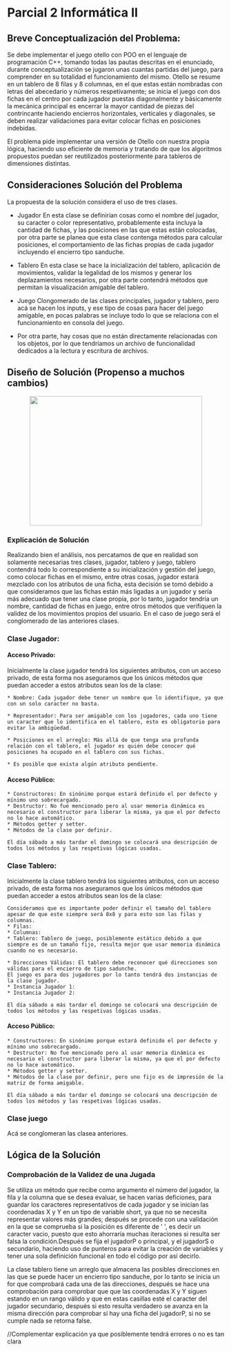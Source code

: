 # Parcial 2 Informática II

## Breve Conceptualización del Problema:

Se debe implementar el juego otello con POO en el lenguaje de programación C++, tomando todas las pautas descritas en el enunciado, durante conceptualización se jugaron unas cuantas partidas del juego, para comprender en su totalidad el funcionamiento del mismo. Otello se resume en un tablero de 8 filas y 8 columnas, en el que estas están nombradas con letras del abecedario y números respetivamente; se inicia el juego con dos fichas en el centro por cada jugador puestas diagonalmente y básicamente la mecánica principal es encerrar la mayor cantidad de piezas del contrincante haciendo encierros horizontales, verticales y diagonales, se deben realizar validaciones para evitar colocar fichas en posiciones indebidas.

El problema pide implementar una versión de Otello con nuestra propia lógica, haciendo uso eficiente de memoria y tratando de que los algoritmos propuestos puedan ser reutilizados posteriormente para tableros de dimensiones distintas.


## Consideraciones Solución del Problema

La propuesta de la solución considera el uso de tres clases.

* Jugador
En esta clase se definirían cosas como el nombre del jugador, su caracter o color representativo, probablemente esta incluya la cantidad de fichas, y las posiciones en las que estas están colocadas, por otra parte se planea que esta clase contenga métodos para calcular posiciones, el comportamiento de las fichas propias de cada jugador incluyendo el encierro tipo sanduche.

* Tablero
En esta clase se hace la inicialización del tablero, aplicación de movimientos, validar la legalidad de los mismos y generar los deplazamientos necesarios, por otra parte contendrá métodos que permitan la visualización amigable del tablero.

* Juego
Clongomerado de las clases principales, jugador y tablero, pero acá se hacen los inputs, y ese tipo de cosas para hacer del juego amigable, en pocas palabras se incluye todo lo que se relaciona con el funcionamiento en consola del juego.

* Por otra parte, hay cosas que no están directamente relacionadas con los objetos, por lo que tendríamos un archivo de funcionalidad dedicados a la lectura y escritura de archivos.


## Diseño de Solución (Propenso a muchos cambios)

<div align="center">
  <img src="https://i.imgur.com/bqWsBLu.png1" width="400" height="300">
</div>

### Explicación de Solución

Realizando bien el análisis, nos percatamos de que en realidad son solamente necesarias tres clases, jugador, tablero y juego, tablero contendrá todo lo correspondiente a su inicialización y gestión del juego, como colocar fichas en el mismo, entre otras cosas, jugador estará mezclado con los atributos de una ficha, esta decisión se tomó debido a que consideramos que las fichas están más ligadas a un jugador y sería más adecuado que tener una clase propia, por lo tanto, jugador tendría un nombre, cantidad de fichas en juego, entre otros métodos que verifiquen la validez de los movimientos propios del usuario. En el caso de juego será el conglomerado de las anteriores clases.

### Clase Jugador:

#### Acceso Privado:

Inicialmente la clase jugador tendrá los siguientes atributos, con un acceso privado, de esta forma nos aseguramos que los únicos métodos que puedan acceder a estos atributos sean los de la clase:

    * Nombre: Cada jugador debe tener un nombre que lo identifique, ya que con un solo caracter no basta.

    * Representador: Para ser amigable con los jugadores, cada uno tiene un caracter que lo identifica en el tablero, esto es obligatorio para evitar la ambigüedad.

    * Posiciones en el arreglo: Más allá de que tenga una profunda relación con el tablero, el jugador es quién debe conocer qué posiciones ha ocupado en el tablero con sus fichas.

    * Es posible que exista algún atributo pendiente.

#### Acceso Público:

    * Constructores: En sinónimo porque estará definido el por defecto y mínimo uno sobrecargado.
    * Destructor: No fue mencionado pero al usar memoria dinámica es necesario el constructor para liberar la misma, ya que el por defecto no lo hace automático.
    * Métodos getter y setter.
    * Métodos de la clase por definir.

    El día sábado a más tardar el domingo se colocará una descripción de todos los métodos y las respetivas lógicas usadas.

### Clase Tablero:

Inicialmente la clase tablero tendrá los siguientes atributos, con un acceso privado, de esta forma nos aseguramos que los únicos métodos que puedan acceder a estos atributos sean los de la clase:

    Consideramos que es importante poder definir el tamaño del tablero apesar de que este siempre será 8x8 y para esto son las filas y columnas.
    * Filas: 
    * Columnas:
    * Tablero: Tablero de juego, posiblemente estático debido a que siempre es de un tamaño fijo, resulta mejor que usar memoria dinámica cuando no es necesario.

    * Direcciones Válidas: El tablero debe reconocer qué direcciones son válidas para el encierro de tipo sadunche.
    El juego es para dos jugadores por lo tanto tendrá dos instancias de la clase jugador.
    * Instancia Jugador 1: 
    * Instancia Jugador 2:

    El día sábado a más tardar el domingo se colocará una descripción de todos los métodos y las respetivas lógicas usadas.

#### Acceso Público:

    * Constructores: En sinónimo porque estará definido el por defecto y mínimo uno sobrecargado.
    * Destructor: No fue mencionado pero al usar memoria dinámica es necesario el constructor para liberar la misma, ya que el por defecto no lo hace automático.
    * Métodos getter y setter.
    * Métodos de la clase por definir, pero uno fijo es de impresión de la matriz de forma amigable.

    El día sábado a más tardar el domingo se colocará una descripción de todos los métodos y las respetivas lógicas usadas.


### Clase juego

Acá se conglomeran las clasea anteriores.

## Lógica de la Solución

### Comprobación de la Validez de una Jugada

Se utiliza un método que recibe como argumento el número del jugador, la fila y la columna que se desea evaluar, se hacen varias deficiones, para guardar los caracteres representativos de cada jugador y se inician las coordenadas X y Y en un tipo de variable short, ya que no se necesita representar valores más grandes; después se procede con una validación en la que se comprueba si la posición es diferente de ' ', es decir un caracter vacio, puesto que esto ahorraría  muchas iteraciones si resulta ser falsa la condición.Después se fija el jugadorP o principal, y el jugadorS o secundario, haciendo uso de punteros para evitar la creación de variables y tener una sola definición funcional en todo el código por así decirlo.

La clase tablero tiene un arreglo que almacena las posibles direcciones en las que se puede hacer un encierro tipo sanduche, por lo tanto se inicia un for que comprobará cada una de las direcciones, después se hace una comprobación para comprobar que que las coordenadas X y Y siguen estando en un rango válido y que en estas casillas esté el caracter del jugador secundario, después si esto resulta verdadero se avanza en la misma dirección para comprobar si hay una ficha del jugadorP, si no se cumple nada se retorna false.


//Complementar explicación ya que posiblemente tendrá errores o no es tan clara
